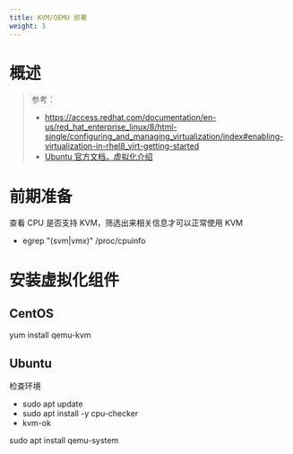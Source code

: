 ```yaml
---
title: KVM/QEMU 部署
weight: 3
---
```


# 概述

> 参考：
> - <https://access.redhat.com/documentation/en-us/red_hat_enterprise_linux/8/html-single/configuring_and_managing_virtualization/index#enabling-virtualization-in-rhel8_virt-getting-started>
> - [Ubuntu 官方文档，虚拟化介绍](https://ubuntu.com/server/docs/virtualization-introduction)

# 前期准备

查看 CPU 是否支持 KVM，筛选出来相关信息才可以正常使用 KVM

- egrep "(svm|vmx)" /proc/cpuinfo

# 安装虚拟化组件

## CentOS

yum install qemu-kvm

## Ubuntu

检查环境

- sudo apt update
- sudo apt install -y cpu-checker
- kvm-ok

sudo apt install qemu-system
